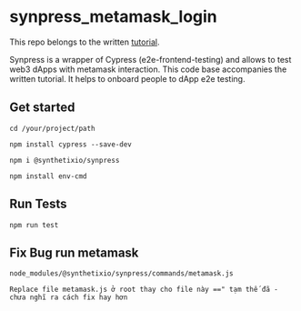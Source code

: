 # synpress_metamask_login
This repo belongs to the written [tutorial](https://medium.com/coinmonks/test-e2e-login-to-dapp-with-metamask-with-synpress-5248dd1f17c1).

Synpress is a wrapper of Cypress (e2e-frontend-testing) and allows to test web3 dApps with metamask interaction. This code base accompanies the written tutorial. It helps to onboard people to dApp e2e testing.

## Get started

```
cd /your/project/path

npm install cypress --save-dev

npm i @synthetixio/synpress

npm install env-cmd
```

## Run Tests

```npm run test```

## Fix Bug run metamask 

```
node_modules/@synthetixio/synpress/commands/metamask.js

Replace file metamask.js ở root thay cho file này ==" tạm thế đã - chưa nghĩ ra cách fix hay hơn
```




